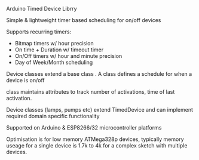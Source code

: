 Arduino Timed Device Librry

Simple & lightweight timer based scheduling for on/off devices

Supports recurring timers:
*  Bitmap timers w/ hour precision
*  On time + Duration w/ timeout timer
*  On/Off timers w/ hour and minute precision
*  Day of Week/Month scheduling 

Device classes extend a base class <TimedDevice>.  A class <Timer> defines a schedule for when a device is on/off

<TimedDevice> class maintains attributes to track number of activations, time of last activation.

Device classes (lamps, pumps etc) extend TimedDevice and can implement required domain specific functionality

Supported on Arduino & ESP8266/32 microcontroller platforms

Optimisation is for low memory ATMega328p devices, typically memory useage for a single device is 1.7k to 4k for a complex sketch with multiple devices.

